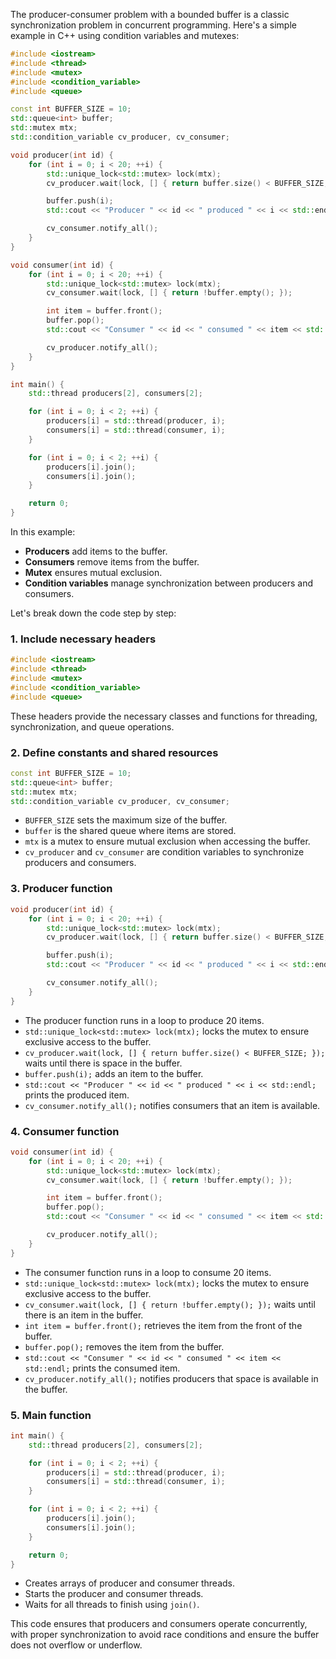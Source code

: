 
The producer-consumer problem with a bounded buffer is a classic synchronization problem in concurrent programming. Here's a simple example in C++ using condition variables and mutexes:

```cpp
#include <iostream>
#include <thread>
#include <mutex>
#include <condition_variable>
#include <queue>

const int BUFFER_SIZE = 10;
std::queue<int> buffer;
std::mutex mtx;
std::condition_variable cv_producer, cv_consumer;

void producer(int id) {
    for (int i = 0; i < 20; ++i) {
        std::unique_lock<std::mutex> lock(mtx);
        cv_producer.wait(lock, [] { return buffer.size() < BUFFER_SIZE; });

        buffer.push(i);
        std::cout << "Producer " << id << " produced " << i << std::endl;

        cv_consumer.notify_all();
    }
}

void consumer(int id) {
    for (int i = 0; i < 20; ++i) {
        std::unique_lock<std::mutex> lock(mtx);
        cv_consumer.wait(lock, [] { return !buffer.empty(); });

        int item = buffer.front();
        buffer.pop();
        std::cout << "Consumer " << id << " consumed " << item << std::endl;

        cv_producer.notify_all();
    }
}

int main() {
    std::thread producers[2], consumers[2];

    for (int i = 0; i < 2; ++i) {
        producers[i] = std::thread(producer, i);
        consumers[i] = std::thread(consumer, i);
    }

    for (int i = 0; i < 2; ++i) {
        producers[i].join();
        consumers[i].join();
    }

    return 0;
}
```

In this example:
- **Producers** add items to the buffer.
- **Consumers** remove items from the buffer.
- **Mutex** ensures mutual exclusion.
- **Condition variables** manage synchronization between producers and consumers.


Let's break down the code step by step:

### 1. **Include necessary headers**
```cpp
#include <iostream>
#include <thread>
#include <mutex>
#include <condition_variable>
#include <queue>
```
These headers provide the necessary classes and functions for threading, synchronization, and queue operations.

### 2. **Define constants and shared resources**
```cpp
const int BUFFER_SIZE = 10;
std::queue<int> buffer;
std::mutex mtx;
std::condition_variable cv_producer, cv_consumer;
```
- `BUFFER_SIZE` sets the maximum size of the buffer.
- `buffer` is the shared queue where items are stored.
- `mtx` is a mutex to ensure mutual exclusion when accessing the buffer.
- `cv_producer` and `cv_consumer` are condition variables to synchronize producers and consumers.

### 3. **Producer function**
```cpp
void producer(int id) {
    for (int i = 0; i < 20; ++i) {
        std::unique_lock<std::mutex> lock(mtx);
        cv_producer.wait(lock, [] { return buffer.size() < BUFFER_SIZE; });

        buffer.push(i);
        std::cout << "Producer " << id << " produced " << i << std::endl;

        cv_consumer.notify_all();
    }
}
```
- The producer function runs in a loop to produce 20 items.
- `std::unique_lock<std::mutex> lock(mtx);` locks the mutex to ensure exclusive access to the buffer.
- `cv_producer.wait(lock, [] { return buffer.size() < BUFFER_SIZE; });` waits until there is space in the buffer.
- `buffer.push(i);` adds an item to the buffer.
- `std::cout << "Producer " << id << " produced " << i << std::endl;` prints the produced item.
- `cv_consumer.notify_all();` notifies consumers that an item is available.

### 4. **Consumer function**
```cpp
void consumer(int id) {
    for (int i = 0; i < 20; ++i) {
        std::unique_lock<std::mutex> lock(mtx);
        cv_consumer.wait(lock, [] { return !buffer.empty(); });

        int item = buffer.front();
        buffer.pop();
        std::cout << "Consumer " << id << " consumed " << item << std::endl;

        cv_producer.notify_all();
    }
}
```
- The consumer function runs in a loop to consume 20 items.
- `std::unique_lock<std::mutex> lock(mtx);` locks the mutex to ensure exclusive access to the buffer.
- `cv_consumer.wait(lock, [] { return !buffer.empty(); });` waits until there is an item in the buffer.
- `int item = buffer.front();` retrieves the item from the front of the buffer.
- `buffer.pop();` removes the item from the buffer.
- `std::cout << "Consumer " << id << " consumed " << item << std::endl;` prints the consumed item.
- `cv_producer.notify_all();` notifies producers that space is available in the buffer.

### 5. **Main function**
```cpp
int main() {
    std::thread producers[2], consumers[2];

    for (int i = 0; i < 2; ++i) {
        producers[i] = std::thread(producer, i);
        consumers[i] = std::thread(consumer, i);
    }

    for (int i = 0; i < 2; ++i) {
        producers[i].join();
        consumers[i].join();
    }

    return 0;
}
```
- Creates arrays of producer and consumer threads.
- Starts the producer and consumer threads.
- Waits for all threads to finish using `join()`.

This code ensures that producers and consumers operate concurrently, with proper synchronization to avoid race conditions and ensure the buffer does not overflow or underflow.


